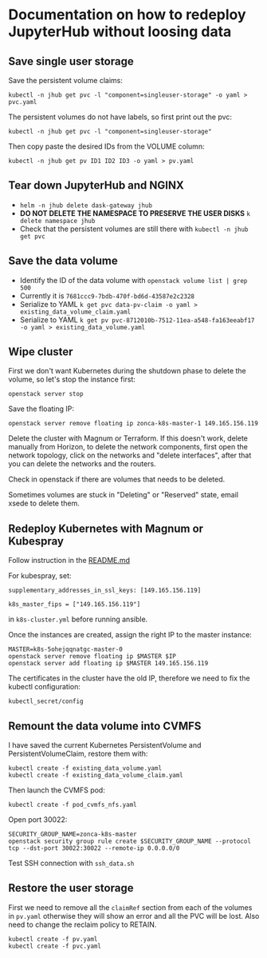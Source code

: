 # Documentation on how to redeploy JupyterHub without loosing data

## Save single user storage

Save the persistent volume claims:

    kubectl -n jhub get pvc -l "component=singleuser-storage" -o yaml > pvc.yaml

The persistent volumes do not have labels, so first print out the pvc:

    kubectl -n jhub get pvc -l "component=singleuser-storage"

Then copy paste the desired IDs from the VOLUME column:

    kubectl -n jhub get pv ID1 ID2 ID3 -o yaml > pv.yaml

## Tear down JupyterHub and NGINX

* `helm -n jhub delete dask-gateway jhub`
* **DO NOT DELETE THE NAMESPACE TO PRESERVE THE USER DISKS** `k delete namespace jhub`
* Check that the persistent volumes are still there with `kubectl -n jhub get pvc`

## Save the data volume

* Identify the ID of the data volume with `openstack volume list | grep 500`
* Currently it is `7681ccc9-7bdb-470f-bd6d-43587e2c2328`
* Serialize to YAML `k get pvc data-pv-claim -o yaml > existing_data_volume_claim.yaml`
* Serialize to YAML `k get pv pvc-8712010b-7512-11ea-a548-fa163eeabf17 -o yaml > existing_data_volume.yaml`

## Wipe cluster

First we don't want Kubernetes during the shutdown phase to delete the volume,
so let's stop the instance first:

`openstack server stop`

Save the floating IP:

    openstack server remove floating ip zonca-k8s-master-1 149.165.156.119

Delete the cluster with Magnum or Terraform. If this doesn't work,
delete manually from Horizon, to delete the network components, first open the network topology,
click on the networks and "delete interfaces", after that you can delete the networks and the
routers.

Check in openstack if there are volumes that needs to be deleted.

Sometimes volumes are stuck in "Deleting" or "Reserved" state, email xsede to delete them.

## Redeploy Kubernetes with Magnum or Kubespray

Follow instruction in the [README.md](https://github.com/det-lab/jupyterhub-deploy-kubernetes-jetstream/blob/master/README.md)

For kubespray, set:

    supplementary_addresses_in_ssl_keys: [149.165.156.119]

    k8s_master_fips = ["149.165.156.119"]

    
in `k8s-cluster.yml` before running ansible.
   
Once the instances are created, assign the right IP to the master instance:

    MASTER=k8s-5ohejqqnatgc-master-0
    openstack server remove floating ip $MASTER $IP
    openstack server add floating ip $MASTER 149.165.156.119 

The certificates in the cluster have the old IP, therefore we need to fix the kubectl configuration:

`kubectl_secret/config`

## Remount the data volume into CVMFS

I have saved the current Kubernetes PersistentVolume and PersistentVolumeClaim,
restore them with:

    kubectl create -f existing_data_volume.yaml
    kubectl create -f existing_data_volume_claim.yaml

Then launch the CVMFS pod:

    kubectl create -f pod_cvmfs_nfs.yaml

Open port 30022:

    SECURITY_GROUP_NAME=zonca-k8s-master
    openstack security group rule create $SECURITY_GROUP_NAME --protocol tcp --dst-port 30022:30022 --remote-ip 0.0.0.0/0

Test SSH connection with `ssh_data.sh`

## Restore the user storage

First we need to remove all the `claimRef` section from each of the volumes in `pv.yaml` otherwise they will show an error and all the PVC will be lost.
Also need to change the reclaim policy to RETAIN.

    kubectl create -f pv.yaml
    kubectl create -f pvc.yaml
